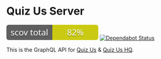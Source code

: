 # Quiz Us Server

![Coverage](coverage/coverage_badge_total.svg)
[![Dependabot Status](https://api.dependabot.com/badges/status?host=github&repo=quiz-us/quiz-us-server&identifier=191788787)](https://dependabot.com)

This is the GraphQL API for
[Quiz Us](https://github.com/quiz-us/student-client) &
[Quiz Us HQ](https://github.com/quiz-us/teacher-client).
